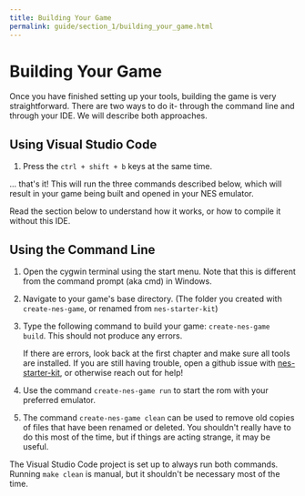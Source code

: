 ```yaml
---
title: Building Your Game
permalink: guide/section_1/building_your_game.html
---
```

# Building Your Game

Once you have finished setting up your tools, building the game is very straightforward. There are two ways 
to do it- through the command line and through your IDE. We will describe both approaches.

## Using Visual Studio Code

1. Press the `ctrl + shift + b` keys at the same time. 

... that's it! This will run the three commands described below, which will result in your game being 
built and opened in your NES emulator.

Read the section below to understand how it works, or how to compile it without this IDE.

## Using the Command Line

1. Open the cygwin terminal using the start menu. Note that this is different from the command prompt (aka 
   cmd) in Windows.

2. Navigate to your game's base directory. (The folder you created with `create-nes-game`, or renamed from `nes-starter-kit`)

3. Type the following command to build your game: `create-nes-game build`. This should not produce any errors. 
    
    If there are errors, look back at the first chapter and make sure all tools are installed. If you are 
    still having trouble, open a github issue with [nes-starter-kit](https://github.com/cppchriscpp/nes-starter-kit),
    or otherwise reach out for help!

4. Use the command `create-nes-game run` to start the rom with your preferred emulator.

5. The command `create-nes-game clean` can be used to remove old copies of files that have been renamed or deleted. 
   You shouldn't really have to do this most of the time, but if things are acting strange, it may be useful.

The Visual Studio Code project is set up to always run both commands. Running `make clean` is manual,
but it shouldn't be necessary most of the time.